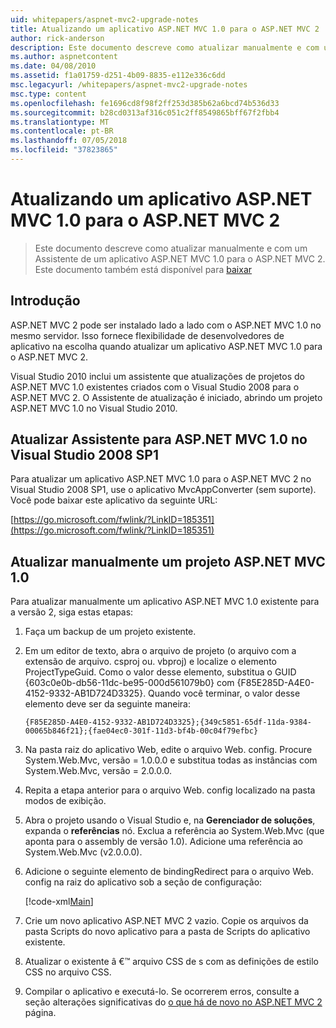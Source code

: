 ```yaml
---
uid: whitepapers/aspnet-mvc2-upgrade-notes
title: Atualizando um aplicativo ASP.NET MVC 1.0 para o ASP.NET MVC 2 | Microsoft Docs
author: rick-anderson
description: Este documento descreve como atualizar manualmente e com um Assistente de um aplicativo ASP.NET MVC 1.0 para o ASP.NET MVC 2. Este documento também está disponível para d...
ms.author: aspnetcontent
ms.date: 04/08/2010
ms.assetid: f1a01759-d251-4b09-8835-e112e336c6dd
msc.legacyurl: /whitepapers/aspnet-mvc2-upgrade-notes
msc.type: content
ms.openlocfilehash: fe1696cd8f98f2ff253d385b62a6bcd74b536d33
ms.sourcegitcommit: b28cd0313af316c051c2ff8549865bff67f2fbb4
ms.translationtype: MT
ms.contentlocale: pt-BR
ms.lasthandoff: 07/05/2018
ms.locfileid: "37823865"
---
```

<a name="upgrading-an-aspnet-mvc-10-application-to-aspnet-mvc-2"></a>Atualizando um aplicativo ASP.NET MVC 1.0 para o ASP.NET MVC 2
====================
> Este documento descreve como atualizar manualmente e com um Assistente de um aplicativo ASP.NET MVC 1.0 para o ASP.NET MVC 2. Este documento também está disponível para [baixar](https://download.microsoft.com/download/F/1/6/F16F9AF9-8EF4-4845-BC97-639791D5699C/MVC2-Upgrade-Notes.pdf)


## <a name="introduction"></a>Introdução

ASP.NET MVC 2 pode ser instalado lado a lado com o ASP.NET MVC 1.0 no mesmo servidor. Isso fornece flexibilidade de desenvolvedores de aplicativo na escolha quando atualizar um aplicativo ASP.NET MVC 1.0 para o ASP.NET MVC 2.

Visual Studio 2010 inclui um assistente que atualizações de projetos do ASP.NET MVC 1.0 existentes criados com o Visual Studio 2008 para o ASP.NET MVC 2. O Assistente de atualização é iniciado, abrindo um projeto ASP.NET MVC 1.0 no Visual Studio 2010.

## <a name="upgrade-wizard-for-aspnet-mvc-10-on-visual-studio-2008-sp1"></a>Atualizar Assistente para ASP.NET MVC 1.0 no Visual Studio 2008 SP1

Para atualizar um aplicativo ASP.NET MVC 1.0 para o ASP.NET MVC 2 no Visual Studio 2008 SP1, use o aplicativo MvcAppConverter (sem suporte). Você pode baixar este aplicativo da seguinte URL:

[https://go.microsoft.com/fwlink/?LinkID=185351](https://go.microsoft.com/fwlink/?LinkID=185351)

## <a name="manually-upgrading-an-aspnet-mvc-10-project"></a>Atualizar manualmente um projeto ASP.NET MVC 1.0

Para atualizar manualmente um aplicativo ASP.NET MVC 1.0 existente para a versão 2, siga estas etapas:

1. Faça um backup de um projeto existente.
2. Em um editor de texto, abra o arquivo de projeto (o arquivo com a extensão de arquivo. csproj ou. vbproj) e localize o elemento ProjectTypeGuid. Como o valor desse elemento, substitua o GUID {603c0e0b-db56-11dc-be95-000d561079b0} com {F85E285D-A4E0-4152-9332-AB1D724D3325}. Quando você terminar, o valor desse elemento deve ser da seguinte maneira: 

    `{F85E285D-A4E0-4152-9332-AB1D724D3325};{349c5851-65df-11da-9384-00065b846f21};{fae04ec0-301f-11d3-bf4b-00c04f79efbc}`
3. Na pasta raiz do aplicativo Web, edite o arquivo Web. config. Procure System.Web.Mvc, versão = 1.0.0.0 e substitua todas as instâncias com System.Web.Mvc, versão = 2.0.0.0.
4. Repita a etapa anterior para o arquivo Web. config localizado na pasta modos de exibição.
5. Abra o projeto usando o Visual Studio e, na **Gerenciador de soluções**, expanda o **referências** nó. Exclua a referência ao System.Web.Mvc (que aponta para o assembly de versão 1.0). Adicione uma referência ao System.Web.Mvc (v2.0.0.0).
6. Adicione o seguinte elemento de bindingRedirect para o arquivo Web. config na raiz do aplicativo sob a seção de configuração:   

    [!code-xml[Main](aspnet-mvc2-upgrade-notes/samples/sample1.xml)]
7. Crie um novo aplicativo ASP.NET MVC 2 vazio. Copie os arquivos da pasta Scripts do novo aplicativo para a pasta de Scripts do aplicativo existente.
8. Atualizar o existente â €™ arquivo CSS de s com as definições de estilo CSS no arquivo CSS.
9. Compilar o aplicativo e executá-lo. Se ocorrerem erros, consulte a seção alterações significativas do [o que há de novo no ASP.NET MVC 2](https://go.microsoft.com/fwlink/?LinkID=185038) página.
